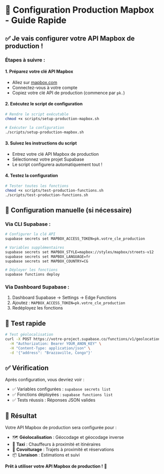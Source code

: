 # 🚀 Configuration Production Mapbox - Guide Rapide

## ✅ **Je vais configurer votre API Mapbox de production !**

### **Étapes à suivre :**

#### **1. Préparez votre clé API Mapbox**
- Allez sur [mapbox.com](https://www.mapbox.com/)
- Connectez-vous à votre compte
- Copiez votre clé API de production (commence par `pk.`)

#### **2. Exécutez le script de configuration**
```bash
# Rendre le script exécutable
chmod +x scripts/setup-production-mapbox.sh

# Exécuter la configuration
./scripts/setup-production-mapbox.sh
```

#### **3. Suivez les instructions du script**
- Entrez votre clé API Mapbox de production
- Sélectionnez votre projet Supabase
- Le script configurera automatiquement tout !

#### **4. Testez la configuration**
```bash
# Tester toutes les fonctions
chmod +x scripts/test-production-functions.sh
./scripts/test-production-functions.sh
```

## 🔧 **Configuration manuelle (si nécessaire)**

### **Via CLI Supabase :**
```bash
# Configurer la clé API
supabase secrets set MAPBOX_ACCESS_TOKEN=pk.votre_cle_production

# Variables supplémentaires
supabase secrets set MAPBOX_STYLE=mapbox://styles/mapbox/streets-v12
supabase secrets set MAPBOX_LANGUAGE=fr
supabase secrets set MAPBOX_COUNTRY=CG

# Déployer les fonctions
supabase functions deploy
```

### **Via Dashboard Supabase :**
1. Dashboard Supabase → Settings → Edge Functions
2. Ajoutez : `MAPBOX_ACCESS_TOKEN=pk.votre_cle_production`
3. Redéployez les fonctions

## 🧪 **Test rapide**

```bash
# Test géolocalisation
curl -X POST https://votre-project.supabase.co/functions/v1/geolocation/geocode \
  -H "Authorization: Bearer YOUR_ANON_KEY" \
  -H "Content-Type: application/json" \
  -d '{"address": "Brazzaville, Congo"}'
```

## ✅ **Vérification**

Après configuration, vous devriez voir :
- ✅ Variables configurées : `supabase secrets list`
- ✅ Fonctions déployées : `supabase functions list`
- ✅ Tests réussis : Réponses JSON valides

## 🎯 **Résultat**

Votre API Mapbox de production sera configurée pour :
- 🗺️ **Géolocalisation** : Géocodage et géocodage inverse
- 🚗 **Taxi** : Chauffeurs à proximité et itinéraires
- 🚙 **Covoiturage** : Trajets à proximité et réservations
- 📦 **Livraison** : Estimations et suivi

**Prêt à utiliser votre API Mapbox de production !** 🚀 